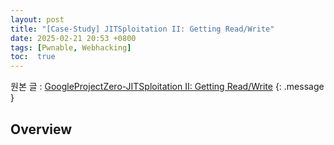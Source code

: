 ```yaml
---
layout: post
title: "[Case-Study] JITSploitation II: Getting Read/Write"
date: 2025-02-21 20:53 +0800
tags: [Pwnable, Webhacking]
toc:  true
---
```


원본 글 : [GoogleProjectZero-JITSploitation II: Getting Read/Write](https://googleprojectzero.blogspot.com/2020/09/jitsploitation-two.html)
{: .message }

## Overview


